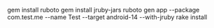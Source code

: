 gem install ruboto
gem install jruby-jars
ruboto gen app --package com.test.me --name Test --target android-14 --with-jruby
rake install
